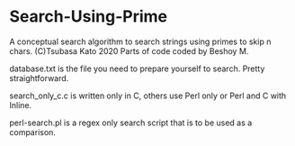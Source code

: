 # Search-Using-Prime
A conceptual search algorithm to search strings using primes to skip n chars.
(C)Tsubasa Kato 2020 Parts of code coded by Beshoy M. 

database.txt is the file you need to prepare yourself to search. Pretty straightforward.

search_only_c.c is written only in C, others use Perl only or Perl and C with Inline.

perl-search.pl is a regex only search script that is to be used as a comparison.
